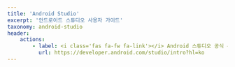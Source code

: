 ```yaml
---
title: 'Android Studio'
excerpt: '안드로이드 스튜디오 사용자 가이드'
taxonomy: android-studio
header:
    actions:
        - label: <i class='fas fa-fw fa-link'></i> Android 스튜디오 공식 문서
          url: https://developer.android.com/studio/intro?hl=ko
---
```

